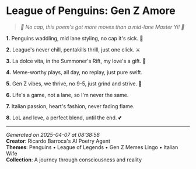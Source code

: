 # League of Penguins: Gen Z Amore

> *🐧 No cap, this poem's got more moves than a mid-lane Master Yi! 💯*

**1.** Penguins waddling, mid lane styling, no cap it's sick. 🐧


**2.** League's never chill, pentakills thrill, just one click. ⚔️


**3.** La dolce vita, in the Summoner's Rift, my love's a gift. 💝


**4.** Meme-worthy plays, all day, no replay, just pure swift.


**5.** Gen Z vibes, we thrive, no 9-5, just grind and strive. 💅


**6.** Life's a game, not a lane, so I'm never the same.


**7.** Italian passion, heart's fashion, never fading flame.


**8.** LoL and love, a perfect blend, until the end. 💕



---

*Generated on 2025-04-07 at 08:38:58*  
**Creator**: Ricardo Barroca's AI Poetry Agent  
**Themes**: Penguins • League of Legends • Gen Z Memes Lingo • Italian Wife  
**Collection**: A journey through consciousness and reality